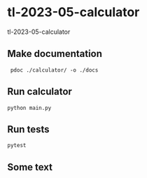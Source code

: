 # tl-2023-05-calculator
tl-2023-05-calculator

## Make documentation

     pdoc ./calculator/ -o ./docs

## Run calculator

    python main.py

## Run tests

    pytest

## Some text


